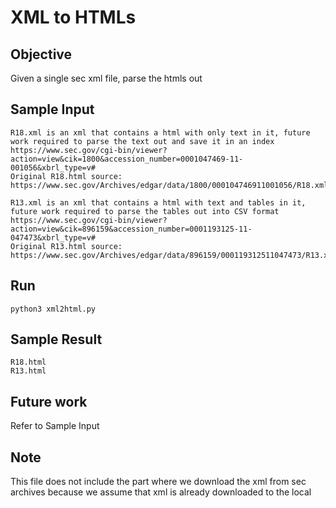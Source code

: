 # XML to HTMLs
## Objective
Given a single sec xml file, parse the htmls out
## Sample Input
```
R18.xml is an xml that contains a html with only text in it, future work required to parse the text out and save it in an index
https://www.sec.gov/cgi-bin/viewer?action=view&cik=1800&accession_number=0001047469-11-001056&xbrl_type=v#
Original R18.html source:
https://www.sec.gov/Archives/edgar/data/1800/000104746911001056/R18.xml

R13.xml is an xml that contains a html with text and tables in it, future work required to parse the tables out into CSV format
https://www.sec.gov/cgi-bin/viewer?action=view&cik=896159&accession_number=0001193125-11-047473&xbrl_type=v#
Original R13.html source:
https://www.sec.gov/Archives/edgar/data/896159/000119312511047473/R13.xml
```
## Run
`python3 xml2html.py `
## Sample Result
```
R18.html
R13.html
```
## Future work
Refer to Sample Input
## Note
This file does not include the part where we download the xml from sec archives because we assume that xml is already downloaded to the local